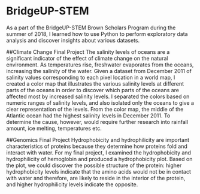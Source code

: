 # BridgeUP-STEM
As a part of the BridgeUP-STEM Brown Scholars Program during the summer of 2018, I learned how to use Python to perform exploratory data analysis and discover insights about various datasets. 

##Climate Change Final Project
The salinity levels of oceans are a significant indicator of the effect of climate change on the natural environment. As temperatures rise, freshwater evaporates from the oceans, increasing the salinity of the water. Given a dataset from December 2011 of salinity values corresponding to each pixel location in a world map, I created a color map that illustrates the various salinity levels at different parts of the oceans in order to discover which parts of the oceans are affected most by increased salinity levels. I separated the colors based on numeric ranges of salinity levels, and also isolated only the oceans to give a clear representation of the levels. From the color map, the middle of the Atlantic ocean had the highest salinity levels in December 2011. To determine the cause, however, would require further research into rainfall amount, ice melting, temperatures etc. 

##Genomics Final Project
Hydrophobicity and hydrophilicity are important characteristics of proteins because they determine how proteins fold and interact with water. For my final project, I examined the hydrophobicity and hydrophilicity of hemoglobin and produced a hydrophobicity plot. Based on the plot, we could discover the possible structure of the protein: higher hydrophobicity levels indicate that the amino acids would not be in contact with water and therefore, are likely to reside in the interior of the protein, and higher hydrophilicity levels indicate the opposite. 
